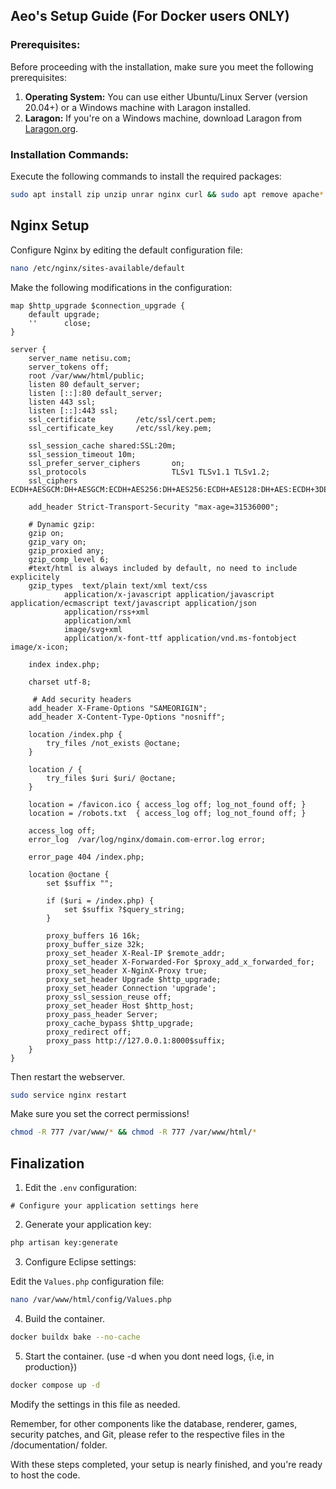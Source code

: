 ## Aeo's Setup Guide (For Docker users ONLY)

### Prerequisites:

Before proceeding with the installation, make sure you meet the following prerequisites:

1. **Operating System:** You can use either Ubuntu/Linux Server (version 20.04+) or a Windows machine with Laragon installed.
2. **Laragon:** If you're on a Windows machine, download Laragon from [Laragon.org](https://laragon.org).

### Installation Commands:

Execute the following commands to install the required packages:

```bash
sudo apt install zip unzip unrar nginx curl && sudo apt remove apache*
```

## Nginx Setup

Configure Nginx by editing the default configuration file:

```bash
nano /etc/nginx/sites-available/default
```

Make the following modifications in the configuration:

```nginx
map $http_upgrade $connection_upgrade {
    default upgrade;
    ''      close;
}

server {
    server_name netisu.com;
    server_tokens off;
    root /var/www/html/public;
    listen 80 default_server;
    listen [::]:80 default_server;
    listen 443 ssl;
    listen [::]:443 ssl;
    ssl_certificate         /etc/ssl/cert.pem;
    ssl_certificate_key     /etc/ssl/key.pem;

    ssl_session_cache shared:SSL:20m;
    ssl_session_timeout 10m;
    ssl_prefer_server_ciphers       on;
    ssl_protocols                   TLSv1 TLSv1.1 TLSv1.2;
    ssl_ciphers                     ECDH+AESGCM:DH+AESGCM:ECDH+AES256:DH+AES256:ECDH+AES128:DH+AES:ECDH+3DES:DH+3DES:RSA+AESGCM:RSA+AES:RSA+3DES:!aNULL:!MD5:!DSS;

    add_header Strict-Transport-Security "max-age=31536000";

    # Dynamic gzip:
    gzip on;
    gzip_vary on;
    gzip_proxied any;
    gzip_comp_level 6;
    #text/html is always included by default, no need to include explicitely
    gzip_types  text/plain text/xml text/css
            application/x-javascript application/javascript application/ecmascript text/javascript application/json
            application/rss+xml
            application/xml
            image/svg+xml
            application/x-font-ttf application/vnd.ms-fontobject image/x-icon;

    index index.php;

    charset utf-8;

     # Add security headers
    add_header X-Frame-Options "SAMEORIGIN";
    add_header X-Content-Type-Options "nosniff";

    location /index.php {
        try_files /not_exists @octane;
    }

    location / {
        try_files $uri $uri/ @octane;
    }

    location = /favicon.ico { access_log off; log_not_found off; }
    location = /robots.txt  { access_log off; log_not_found off; }

    access_log off;
    error_log  /var/log/nginx/domain.com-error.log error;

    error_page 404 /index.php;

    location @octane {
        set $suffix "";

        if ($uri = /index.php) {
            set $suffix ?$query_string;
        }

        proxy_buffers 16 16k; 
        proxy_buffer_size 32k;
        proxy_set_header X-Real-IP $remote_addr;
        proxy_set_header X-Forwarded-For $proxy_add_x_forwarded_for;
        proxy_set_header X-NginX-Proxy true;
        proxy_set_header Upgrade $http_upgrade;
        proxy_set_header Connection 'upgrade';
        proxy_ssl_session_reuse off;
        proxy_set_header Host $http_host;
        proxy_pass_header Server;
        proxy_cache_bypass $http_upgrade;
        proxy_redirect off;
        proxy_pass http://127.0.0.1:8000$suffix;
    }
}
```

Then restart the webserver.

```bash
sudo service nginx restart
```

Make sure you set the correct permissions!
```bash
chmod -R 777 /var/www/* && chmod -R 777 /var/www/html/* 
```

## Finalization

1. Edit the `.env` configuration:

```dotenv
# Configure your application settings here
```

2. Generate your application key:

```bash
php artisan key:generate
```

3. Configure Eclipse settings:

Edit the `Values.php` configuration file:

```bash
nano /var/www/html/config/Values.php
```
4. Build the container.

```bash
docker buildx bake --no-cache
```

5. Start the container. (use -d when you dont need logs, {i.e, in production})

```bash
docker compose up -d
```
Modify the settings in this file as needed.

Remember, for other components like the database, renderer, games, security patches, and Git, please refer to the respective files in the /documentation/ folder.

With these steps completed, your setup is nearly finished, and you're ready to host the code.
